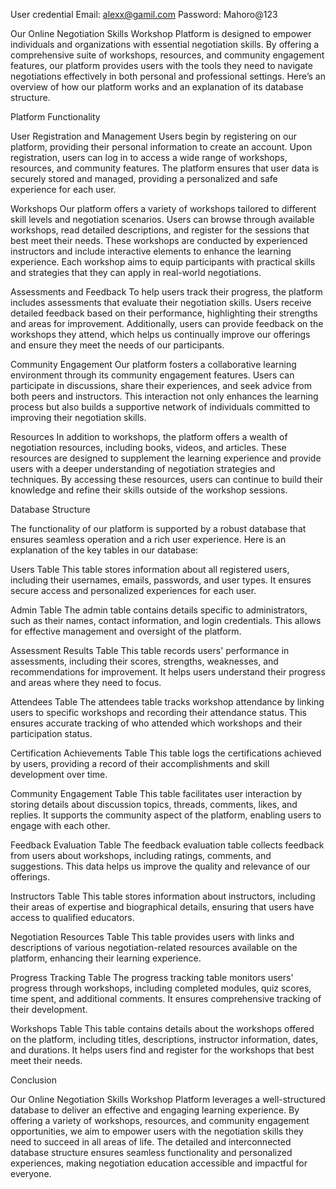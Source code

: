 


User credential
Email: alexx@gamil.com
Password: Mahoro@123

Our Online Negotiation Skills Workshop Platform is designed to empower individuals and organizations with essential negotiation skills. By offering a comprehensive suite of workshops, resources, and community engagement features, our platform provides users with the tools they need to navigate negotiations effectively in both personal and professional settings. Here’s an overview of how our platform works and an explanation of its database structure.

 Platform Functionality

 User Registration and Management
Users begin by registering on our platform, providing their personal information to create an account. Upon registration, users can log in to access a wide range of workshops, resources, and community features. The platform ensures that user data is securely stored and managed, providing a personalized and safe experience for each user.

 Workshops
Our platform offers a variety of workshops tailored to different skill levels and negotiation scenarios. Users can browse through available workshops, read detailed descriptions, and register for the sessions that best meet their needs. These workshops are conducted by experienced instructors and include interactive elements to enhance the learning experience. Each workshop aims to equip participants with practical skills and strategies that they can apply in real-world negotiations.

 Assessments and Feedback
To help users track their progress, the platform includes assessments that evaluate their negotiation skills. Users receive detailed feedback based on their performance, highlighting their strengths and areas for improvement. Additionally, users can provide feedback on the workshops they attend, which helps us continually improve our offerings and ensure they meet the needs of our participants.

 Community Engagement
Our platform fosters a collaborative learning environment through its community engagement features. Users can participate in discussions, share their experiences, and seek advice from both peers and instructors. This interaction not only enhances the learning process but also builds a supportive network of individuals committed to improving their negotiation skills.

 Resources
In addition to workshops, the platform offers a wealth of negotiation resources, including books, videos, and articles. These resources are designed to supplement the learning experience and provide users with a deeper understanding of negotiation strategies and techniques. By accessing these resources, users can continue to build their knowledge and refine their skills outside of the workshop sessions.

 Database Structure

The functionality of our platform is supported by a robust database that ensures seamless operation and a rich user experience. Here is an explanation of the key tables in our database:

 Users Table
This table stores information about all registered users, including their usernames, emails, passwords, and user types. It ensures secure access and personalized experiences for each user. 

 Admin Table
The admin table contains details specific to administrators, such as their names, contact information, and login credentials. This allows for effective management and oversight of the platform.

 Assessment Results Table
This table records users' performance in assessments, including their scores, strengths, weaknesses, and recommendations for improvement. It helps users understand their progress and areas where they need to focus.

 Attendees Table
The attendees table tracks workshop attendance by linking users to specific workshops and recording their attendance status. This ensures accurate tracking of who attended which workshops and their participation status.

 Certification Achievements Table
This table logs the certifications achieved by users, providing a record of their accomplishments and skill development over time.

 Community Engagement Table
This table facilitates user interaction by storing details about discussion topics, threads, comments, likes, and replies. It supports the community aspect of the platform, enabling users to engage with each other.

 Feedback Evaluation Table
The feedback evaluation table collects feedback from users about workshops, including ratings, comments, and suggestions. This data helps us improve the quality and relevance of our offerings.

 Instructors Table
This table stores information about instructors, including their areas of expertise and biographical details, ensuring that users have access to qualified educators.

 Negotiation Resources Table
This table provides users with links and descriptions of various negotiation-related resources available on the platform, enhancing their learning experience.

 Progress Tracking Table
The progress tracking table monitors users' progress through workshops, including completed modules, quiz scores, time spent, and additional comments. It ensures comprehensive tracking of their development.

 Workshops Table
This table contains details about the workshops offered on the platform, including titles, descriptions, instructor information, dates, and durations. It helps users find and register for the workshops that best meet their needs.

 Conclusion

Our Online Negotiation Skills Workshop Platform leverages a well-structured database to deliver an effective and engaging learning experience. By offering a variety of workshops, resources, and community engagement opportunities, we aim to empower users with the negotiation skills they need to succeed in all areas of life. The detailed and interconnected database structure ensures seamless functionality and personalized experiences, making negotiation education accessible and impactful for everyone.
